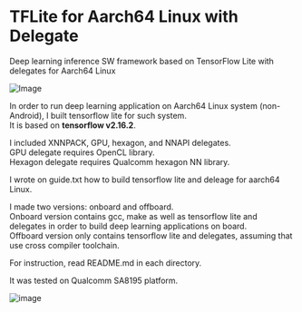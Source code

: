 # TFLite for Aarch64 Linux with Delegate
Deep learning inference SW framework based on TensorFlow Lite with delegates for Aarch64 Linux  

![Image](https://github.com/user-attachments/assets/1f33da09-37c4-4328-8d25-98b44f53cb5a)

In order to run deep learning application on Aarch64 Linux system (non-Android), I built tensorflow lite for such system.  
It is based on **tensorflow v2.16.2**.  

I included XNNPACK, GPU, hexagon, and NNAPI delegates.  
GPU delegate requires OpenCL library.  
Hexagon delegate requires Qualcomm hexagon NN library.  

I wrote on guide.txt how to build tensorflow lite and deleage for aarch64 Linux. 

I made two versions: onboard and offboard.  
Onboard version contains gcc, make as well as tensorflow lite and delegates in order to build deep learning applications on board.  
Offboard version only contains tensorflow lite and delegates, assuming that use cross compiler toolchain.  

For instruction, read README.md in each directory.  

It was tested on Qualcomm SA8195 platform.  

![image](https://github.com/Hozzu/TFLite-aarch64-linux-with-delegate/assets/28533445/53abdc94-ef59-4d20-92de-334f404dd4b9)

